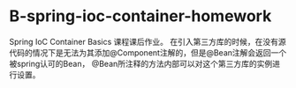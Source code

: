 # B-spring-ioc-container-homework
Spring IoC Container Basics 课程课后作业。
在引入第三方库的时候，在没有源代码的情况下是无法为其添加@Component注解的，但是@Bean注解会返回一个被spring认可的Bean，
@Bean所注释的方法内部可以对这个第三方库的实例进行设置。
